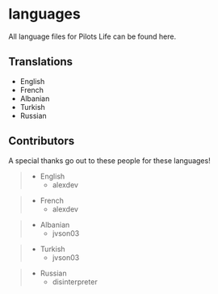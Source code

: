 # languages
All language files for Pilots Life can be found here.

## Translations
- English
- French
- Albanian
- Turkish
- Russian

## Contributors
A special thanks go out to these people for these languages!

> - English
>	- alexdev

> - French
>	- alexdev

> - Albanian
>   - jvson03

> - Turkish
>   - jvson03

> - Russian
>   - disinterpreter
